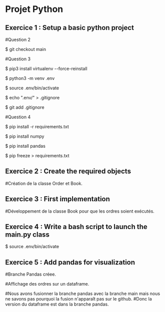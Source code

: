 # Projet Python


## Exercice 1 : Setup a basic python project

#Question 2 

$ git checkout main

#Question 3 

$ pip3 install virtualenv --force-reinstall

$ python3 -m venv .env

$ source .env/bin/activate

$ echo ".env/" > .gitignore

$ git add .gitignore

#Question 4 

$ pip install -r requirements.txt

$ pip install numpy

$ pip install pandas

$ pip freeze > requirements.txt



## Exercice 2 : Create the required objects

#Création de la classe Order et Book. 


## Exercice 3 : First implementation 

#Développement de la classe Book pour que les ordres soient exécutés.  

## Exercice 4 : Write a bash script to launch the main.py class 

$ source .env/bin/activate

## Exercice 5 : Add pandas for visualization

#Branche Pandas créee. 

#Affichage des ordres sur un dataframe. 

#Nous avons fusionner la branche pandas avec la branche main mais nous ne savons pas pourquoi la fusion n'apparaît pas sur le github. 
#Donc la version du dataframe est dans la branche pandas. 


